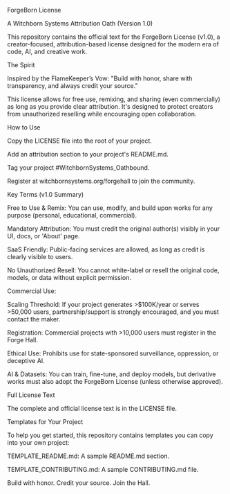 ForgeBorn License

A Witchborn Systems Attribution Oath (Version 1.0)

This repository contains the official text for the ForgeBorn License (v1.0), a creator-focused, attribution-based license designed for the modern era of code, AI, and creative work.

The Spirit

Inspired by the FlameKeeper’s Vow: "Build with honor, share with transparency, and always credit your source."

This license allows for free use, remixing, and sharing (even commercially) as long as you provide clear attribution. It's designed to protect creators from unauthorized reselling while encouraging open collaboration.

How to Use

Copy the LICENSE file into the root of your project.

Add an attribution section to your project's README.md.

Tag your project #WitchbornSystems_Oathbound.

Register at witchbornsystems.org/forgehall to join the community.

Key Terms (v1.0 Summary)

Free to Use & Remix: You can use, modify, and build upon works for any purpose (personal, educational, commercial).

Mandatory Attribution: You must credit the original author(s) visibly in your UI, docs, or 'About' page.

SaaS Friendly: Public-facing services are allowed, as long as credit is clearly visible to users.

No Unauthorized Resell: You cannot white-label or resell the original code, models, or data without explicit permission.

Commercial Use:

Scaling Threshold: If your project generates >$100K/year or serves >50,000 users, partnership/support is strongly encouraged, and you must contact the maker.

Registration: Commercial projects with >10,000 users must register in the Forge Hall.

Ethical Use: Prohibits use for state-sponsored surveillance, oppression, or deceptive AI.

AI & Datasets: You can train, fine-tune, and deploy models, but derivative works must also adopt the ForgeBorn License (unless otherwise approved).

Full License Text

The complete and official license text is in the LICENSE file.

Templates for Your Project

To help you get started, this repository contains templates you can copy into your own project:

TEMPLATE_README.md: A sample README.md section.

TEMPLATE_CONTRIBUTING.md: A sample CONTRIBUTING.md file.

Build with honor. Credit your source. Join the Hall.